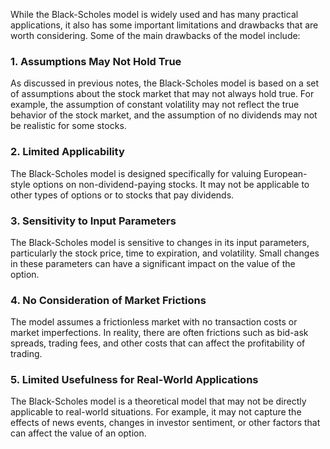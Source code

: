 While the Black-Scholes model is widely used and has many practical applications, it also has some important limitations and drawbacks that are worth considering. Some of the main drawbacks of the model include:

### 1. Assumptions May Not Hold True

As discussed in previous notes, the Black-Scholes model is based on a set of assumptions about the stock market that may not always hold true. For example, the assumption of constant volatility may not reflect the true behavior of the stock market, and the assumption of no dividends may not be realistic for some stocks.

### 2. Limited Applicability

The Black-Scholes model is designed specifically for valuing European-style options on non-dividend-paying stocks. It may not be applicable to other types of options or to stocks that pay dividends.

### 3. Sensitivity to Input Parameters

The Black-Scholes model is sensitive to changes in its input parameters, particularly the stock price, time to expiration, and volatility. Small changes in these parameters can have a significant impact on the value of the option.

### 4. No Consideration of Market Frictions

The model assumes a frictionless market with no transaction costs or market imperfections. In reality, there are often frictions such as bid-ask spreads, trading fees, and other costs that can affect the profitability of trading.

### 5. Limited Usefulness for Real-World Applications

The Black-Scholes model is a theoretical model that may not be directly applicable to real-world situations. For example, it may not capture the effects of news events, changes in investor sentiment, or other factors that can affect the value of an option.